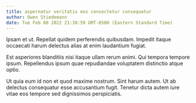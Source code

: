 ```yaml
---
title: aspernatur veritatis eos consectetur consequatur
author: Owen Stiedemann
date: Tue Feb 08 2022 21:38:59 GMT-0500 (Eastern Standard Time)
---
```

Ipsam et ut. Repellat quidem perferendis quibusdam. Impedit itaque occaecati harum delectus alias at enim laudantium fugiat.

 Est asperiores blanditiis nisi itaque ullam rerum animi. Qui tempora tempore ipsum. Repellendus ipsum quae repudiandae voluptatem distinctio atque optio.

 Ut quia eum id non et quod maxime nostrum. Sint harum autem. Ut ab delectus consequatur esse accusantium fugit. Tenetur dicta autem iure vitae eos tempore sed dignissimos perspiciatis.